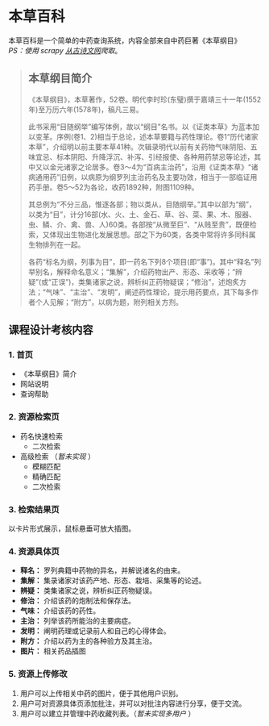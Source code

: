 # 本草百科

本草百科是一个简单的中药查询系统，内容全部来自中药巨著《本草纲目》  
*PS：使用 scrapy [从古诗文网](https://www.gushiwen.org/guwen/bencao.aspx "本草纲目-古诗文网")爬取*。

>## 本草纲目简介
>
>《本草纲目》，本草著作，52卷。明代李时珍(东璧)撰于嘉靖三十一年(1552年)至万历六年(1578年)，稿凡三易。
>
>此书采用“目随纲举”编写体例，故以“纲目”名书。以《证类本草》为蓝本加以变革。序例(卷1、2)相当于总论，述本草要籍与药性理论。卷1“历代诸家本草”，介绍明以前主要本草41种。次辑录明代以前有关药物气味阴阳、五味宜忌、标本阴阳、升降浮沉、补泻、引经报使、各种用药禁忌等论述，其中又以金元诸家之论居多。卷3～4为“百病主治药”，沿用《证类本草》“诸病通用药”旧例，以病原为纲罗列主治药名及主要功效，相当于一部临证用药手册。卷5～52为各论，收药1892种，附图1109种。
>
>其总例为“不分三品，惟逐各部；物以类从，目随纲举。”其中以部为“纲”，以类为“目”，计分16部(水、火、土、金石、草、谷、菜、果、木、服器、虫、鳞、介、禽、兽、人)60类。各部按“从微至巨”、“从贱至贵”，既便检索，又体现出生物进化发展思想。部之下为60类，各类中常将许多同科属生物排列在一起。
>
>各药“标名为纲，列事为目”，即一药名下列8个项目(即“事”)。其中“释名”列举别名，解释命名意义；“集解”，介绍药物出产、形态、采收等；“辨疑”(或“正误”)，类集诸家之说，辨析纠正药物疑误；“修治”，述炮炙方法；“气味”、“主治”、“发明”，阐述药性理论，提示用药要点，其下每多作者个人见解；“附方”，以病为题，附列相关方剂。

## 课程设计考核内容

### 1. 首页

* 《本草纲目》简介
* 网站说明
* 查询帮助

### 2. 资源检索页

* 药名快速检索
  * 二次检索
* 高级检索 （*暂未实现* ）
  * 模糊匹配
  * 精确匹配
  * 二次检索

### 3. 检索结果页

以卡片形式展示，鼠标悬垂可放大插图。

### 4. 资源具体页

* **释名：** 罗列典籍中药物的异名，并解说诸名的由来。
* **集解：** 集录诸家对该药产地、形态、栽培、采集等的论述。
* **辨疑：** 类集诸家之说，辨析纠正药物疑误。
* **修治：** 介绍该药的炮制法和保存法。
* **气味：** 介绍该药的药性。
* **主治：** 列举该药所能治的主要病症。
* **发明：** 阐明药理或记录前人和自己的心得体会。
* **附方：** 介绍以药为主的各种验方及其主治。
* **图片：** 相关药品插图

### 5. 资源上传修改

1. 用户可以上传相关中药的图片，便于其他用户识别。
2. 用户可对资源具体页添加批注，并可以对批注内容进行分享，便于交流。
3. 用户可以建立并管理中药收藏列表。（*暂未实现多用户* ）